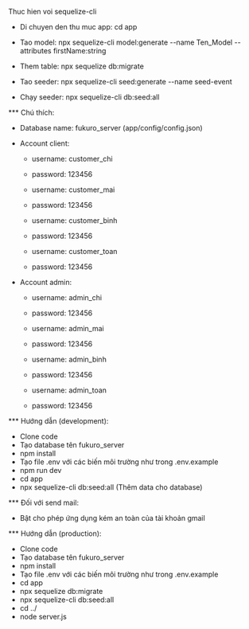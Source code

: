 Thuc hien voi sequelize-cli
- Di chuyen den thu muc app: cd app
- Tao model: npx sequelize-cli model:generate --name Ten_Model --attributes firstName:string
- Them table: npx sequelize db:migrate

- Tao seeder: npx sequelize-cli seed:generate --name seed-event
- Chạy seeder: npx sequelize-cli db:seed:all    

*** Chú thích:
- Database name: fukuro_server (app/config/config.json)
- Account client: 
    - username: customer_chi
    - password: 123456

    - username: customer_mai
    - password: 123456

    - username: customer_binh
    - password: 123456

    - username: customer_toan
    - password: 123456

- Account admin: 
    - username: admin_chi
    - password: 123456

    - username: admin_mai
    - password: 123456

    - username: admin_binh
    - password: 123456

    - username: admin_toan
    - password: 123456

*** Hướng dẫn (development):
- Clone code
- Tạo database tên fukuro_server
- npm install
- Tạo file .env với các biến môi trường như trong .env.example 
- npm run dev
- cd app
- npx sequelize-cli db:seed:all (Thêm data cho database)

*** Đối với send mail:
- Bật cho phép ứng dụng kém an toàn của tài khoản gmail


*** Hướng dẫn (production):
- Clone code
- Tạo database tên fukuro_server
- npm install
- Tạo file .env với các biến môi trường như trong .env.example 
- cd app
- npx sequelize db:migrate
- npx sequelize-cli db:seed:all
- cd ../
- node server.js
